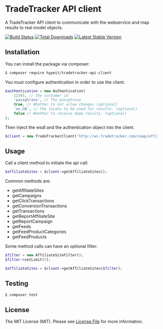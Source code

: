 # TradeTracker API client

A TradeTracker API client to communicate with the webservice and map results to real model objects.

[![Build Status](https://travis-ci.org/hypeit/tradetracker-api-client.svg?branch=master)](https://travis-ci.org/hypeit/tradetracker-api-client)
[![Total Downloads](https://poser.pugx.org/hypeit/tradetracker-api-client/downloads.svg)](https://packagist.org/packages/hypeit/tradetracker-api-client)
[![Latest Stable Version](https://poser.pugx.org/hypeit/tradetracker-api-client/v/stable.svg)](https://packagist.org/packages/hypeit/tradetracker-api-client)

## Installation

You can install the package via composer:
```bash
$ composer require hypeit/tradetracker-api-client
```

You must configure authentication in order to use the client.

```php
$authentication = new Authentication(
    12345, // The customer id
    'passphrase', // The passphrase
    true, // Whether to not allow changes (optional)
    'en_GB', // The locale to be used for results. (optional)
    false // Whether to receive demo results. (optional)
);
```

Then inject the wsdl and the authentication object into the client.

```php
$client = new TradeTrackerClient('http://ws.tradetracker.com/soap/affiliate?wsdl', $authenticate);
```

## Usage

Call a client method to initiate the api call:

```php
$affiliateSites = $client->getAffiliateSites();
```

Common methods are:
- getAffiliateSites
- getCampaigns
- getClickTransactions
- getConversionTransactions
- getTransactions
- getReportAffiliateSite
- getReportCampaign
- getFeeds
- getFeedProductCategories
- getFeedProducts

Some method calls can have an optional filter:

```php
$filter = new AffiliateSiteFilter();
$filter->setLimit(5);

$affiliateSites = $client->getAffiliateSites($filter);
```

## Testing

``` bash
$ composer test
```

## License

The MIT License (MIT). Please see [License File](LICENSE) for more information.